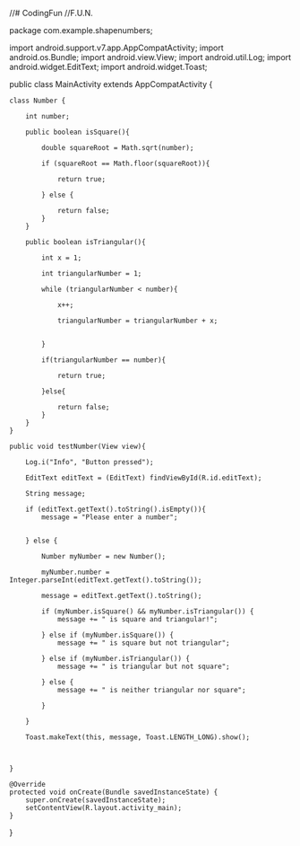 //# CodingFun
//F.U.N.

package com.example.shapenumbers;

import android.support.v7.app.AppCompatActivity;
import android.os.Bundle;
import android.view.View;
import android.util.Log;
import android.widget.EditText;
import android.widget.Toast;


public class MainActivity extends AppCompatActivity {

    class Number {

        int number;

        public boolean isSquare(){

            double squareRoot = Math.sqrt(number);

            if (squareRoot == Math.floor(squareRoot)){

                return true;

            } else {

                return false;
            }
        }

        public boolean isTriangular(){

            int x = 1;

            int triangularNumber = 1;

            while (triangularNumber < number){

                x++;

                triangularNumber = triangularNumber + x;


            }

            if(triangularNumber == number){

                return true;

            }else{

                return false;
            }
        }
    }

    public void testNumber(View view){

        Log.i("Info", "Button pressed");

        EditText editText = (EditText) findViewById(R.id.editText);

        String message;

        if (editText.getText().toString().isEmpty()){
            message = "Please enter a number";


        } else {

            Number myNumber = new Number();

            myNumber.number = Integer.parseInt(editText.getText().toString());

            message = editText.getText().toString();

            if (myNumber.isSquare() && myNumber.isTriangular()) {
                message += " is square and triangular!";

            } else if (myNumber.isSquare()) {
                message += " is square but not triangular";

            } else if (myNumber.isTriangular()) {
                message += " is triangular but not square";

            } else {
                message += " is neither triangular nor square";

            }

        }

        Toast.makeText(this, message, Toast.LENGTH_LONG).show();



    }

    @Override
    protected void onCreate(Bundle savedInstanceState) {
        super.onCreate(savedInstanceState);
        setContentView(R.layout.activity_main);
    }
}
